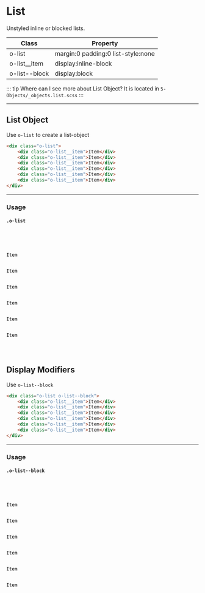 # List

Unstyled inline or blocked lists.

| Class          | Property                           |
| -------------- | ---------------------------------- |
| o-list         | margin:0 padding:0 list-style:none |
| o-list\_\_item | display:inline-block               |
| o-list--block  | display:block                      |

::: tip Where can I see more about List Object?
It is located in `5-Objects/_objects.list.scss`
:::

---

## List Object

Use `o-list` to create a list-object

```html
<div class="o-list">
    <div class="o-list__item">Item</div>
    <div class="o-list__item">Item</div>
    <div class="o-list__item">Item</div>
    <div class="o-list__item">Item</div>
    <div class="o-list__item">Item</div>
    <div class="o-list__item">Item</div>
</div>
```

---

### Usage

#### `.o-list`

<code>
    <div class="o-list">
        <div class="o-list__item">Item</div>
        <div class="o-list__item">Item</div>
        <div class="o-list__item">Item</div>
        <div class="o-list__item">Item</div>
        <div class="o-list__item">Item</div>
        <div class="o-list__item">Item</div>
    </div>
</code>

## Display Modifiers

Use `o-list--block`

```html
<div class="o-list o-list--block">
    <div class="o-list__item">Item</div>
    <div class="o-list__item">Item</div>
    <div class="o-list__item">Item</div>
    <div class="o-list__item">Item</div>
    <div class="o-list__item">Item</div>
    <div class="o-list__item">Item</div>
</div>
```

---

### Usage

#### `.o-list--block`

<code>
    <div class="o-list o-list--block">
        <div class="o-list__item">Item</div>
        <div class="o-list__item">Item</div>
        <div class="o-list__item">Item</div>
        <div class="o-list__item">Item</div>
        <div class="o-list__item">Item</div>
        <div class="o-list__item">Item</div>
    </div>
</code>

<style lang="scss">
@import '../../.vuepress/scss/main.scss';
@import './outline.css';

code {
    div {
        color:black;
    }
    p {
        color:black;
    }
}

.o-cover--demo {
    background-image:url('http://unsplash.it/960/600');
    height: 250px;
}

</style>
